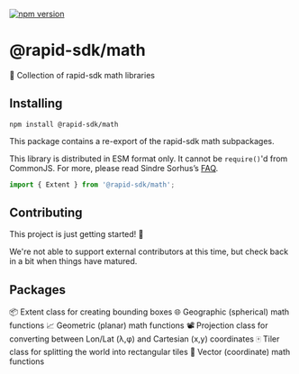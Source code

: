 [![npm version](https://badge.fury.io/js/%40rapid-sdk%2Fmath.svg)](https://badge.fury.io/js/%40rapid-sdk%2Fmath)


# @rapid-sdk/math

🔢 Collection of rapid-sdk math libraries


## Installing

`npm install @rapid-sdk/math`

This package contains a re-export of the rapid-sdk math subpackages.

This library is distributed in ESM format only.  It cannot be `require()`'d from CommonJS.
For more, please read Sindre Sorhus’s [FAQ](https://gist.github.com/sindresorhus/a39789f98801d908bbc7ff3ecc99d99c).


```js
import { Extent } from '@rapid-sdk/math';
```


## Contributing

This project is just getting started! 🌱

We're not able to support external contributors at this time, but check back in a bit when things have matured.


## Packages

📦 Extent class for creating bounding boxes
🌐 Geographic (spherical) math functions
📈 Geometric (planar) math functions
📽 Projection class for converting between Lon/Lat (λ,φ) and Cartesian (x,y) coordinates
🀄️ Tiler class for splitting the world into rectangular tiles
📐 Vector (coordinate) math functions
